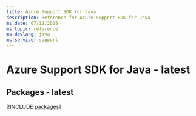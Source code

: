 ```yaml
---
title: Azure Support SDK for Java
description: Reference for Azure Support SDK for Java
ms.date: 07/12/2025
ms.topic: reference
ms.devlang: java
ms.service: support
---
```

# Azure Support SDK for Java - latest
## Packages - latest
[!INCLUDE [packages](support-index.md)]